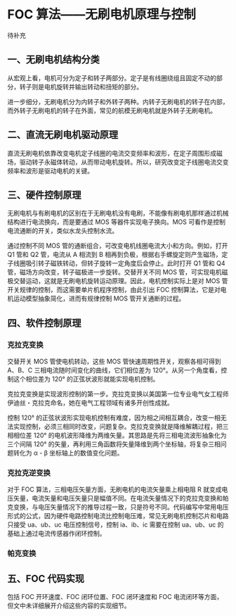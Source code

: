 # FOC 算法——无刷电机原理与控制

待补充

## 一、无刷电机结构分类

从宏观上看，电机可分为定子和转子两部分。定子是有线圈绕组且固定不动的部分，转子则是电机旋转并输出转动和扭矩的部分。

进一步细分，无刷电机分为内转子和外转子两种。内转子无刷电机的转子在内部，而外转子无刷电机的转子在外面，常见的航模无刷电机就是外转子无刷电机。

## 二、直流无刷电机驱动原理

直流无刷电机依靠改变电机定子线圈的电流交变频率和波形，在定子周围形成磁场，驱动转子永磁体转动，从而带动电机旋转。所以，研究改变定子线圈电流交变频率和波形是驱动电机的关键。

## 三、硬件控制原理

无刷电机与有刷电机的区别在于无刷电机没有电刷，不能像有刷电机那样通过机械结构进行电流换向，而是要通过 MOS 等器件实现电子换向。MOS 可看作是控制电流通断的开关，类似水龙头控制水流。

通过控制不同 MOS 管的通断组合，可改变电机线圈电流大小和方向。例如，打开 Q1 管和 Q2 管，电流从 A 相流到 B 相再到负极，根据右手螺旋定则产生磁场，定子线圈吸引转子磁铁转动，但转子旋转一定角度后会停止。此时打开 Q1 管和 Q4 管，磁场方向改变，转子磁极进一步旋转。交替开关不同 MOS 管，可实现电机磁极交替运动，这就是无刷电机旋转运动原理。因此，电机控制实际上是对 MOS 管开关规律的控制，而这需要单片机程序控制，由此引出 FOC 控制算法，它是对电机运动模型抽象简化，进而有规律控制 MOS 管开关通断的过程。

## 四、软件控制原理

### 克拉克变换

交替开关 MOS 管使电机转动，这些 MOS 管快速周期性开关，观察各相可得到 A、B、C 三相电流随时间变化的曲线，它们相位差为 120°。从另一个角度看，控制这个相位差为 120° 的正弦状波形就能实现电机控制。

克拉克变换是实现波形控制的第一步。克拉克变换以美国第一位专业电气女工程师伊迪丝・克拉克命名，她在电气工程领域有诸多开创性成就。

控制 120° 的正弦状波形实现电机控制有难度，因为相之间相互耦合，改变一相无法实现控制，必须三相同时改变，问题复杂。克拉克变换就是降维解耦过程，把三相相位差 120° 的电机波形降维为两维矢量。其思路是先将三相电流波形抽象化为三个间隔 120° 的矢量，再利用三角函数将矢量降维到两个坐标轴，将复杂三相问题转化为 α - β 坐标轴上的数值变化问题。

### 克拉克逆变换

对于 FOC 算法，三相电压矢量方面，无刷电机的电流矢量乘上相电阻 R 就变成电压矢量，电流矢量和电压矢量只是幅值不同。在电流矢量情况下的克拉克变换和帕克变换，与电压矢量情况下的推导过程一致，只是符号不同。代码编写中常用电压形式的公式，因为硬件电路控制电流比控制电压难，常见无刷电机控制芯片和电路只接受 ua、ub、uc 电压控制信号，控制 ia、ib、ic 需要在控制 ua、ub、uc 的基础上通过电流传感器作闭环控制。

### 帕克变换



## 五、FOC 代码实现

包括 FOC 开环速度、FOC 闭环位置、FOC 闭环速度和 FOC 电流闭环等方面，但文中未详细展开介绍这些内容的实现细节。
